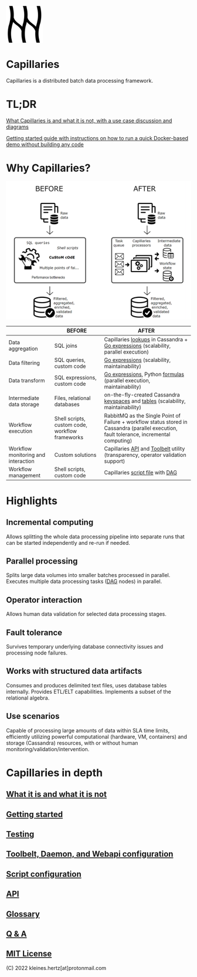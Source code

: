<img src="doc/logo.svg" alt="logo" width="100"/>

# Capillaries

Capillaries is a distributed batch data processing framework.

# TL;DR

[What Capillaries is and what it is not, with a use case discussion and diagrams](doc/what.md)

[Getting started guide with instructions on how to run a quick Docker-based demo without building any code](doc/started.md)

# Why Capillaries?
![Capillaries: before and after](doc/beforeafter.png)


|             | BEFORE | AFTER |
| ----------- | ------ |------ |
| Data aggregation | SQL joins | Capillaries [lookups](doc/glossary.md#lookup) in Cassandra + [Go expressions](doc/glossary.md#go-expressions) (scalability, parallel execution) |
| Data filtering | SQL queries, custom code | [Go expressions](doc/glossary.md#go-expressions) (scalability, maintainability) |
| Data transform | SQL expressions, custom code | [Go expressions](doc/glossary.md#go-expressions), Python [formulas](doc/glossary.md#py_calc-processor) (parallel execution, maintainability) |
| Intermediate data storage | Files, relational databases | on-the-fly-created Cassandra [keyspaces](doc/glossary.md#keyspace) and [tables](doc/glossary.md#table) (scalability, maintainability) |
| Workflow execution | Shell scripts, custom code, workflow frameworks | RabbitMQ as the Single Point of Failure + workflow status stored in Cassandra (parallel execution, fault tolerance, incremental computing) |
| Workflow monitoring and interaction | Custom solutions | Capillaries [API](doc/api.md) and [Toolbelt](doc/glossary.md#toolbelt) utility (transparency, operator validation support) |
| Workflow management | Shell scripts, custom code | Capillaries [script file](doc/glossary.md#script) with [DAG](doc/glossary.md#dag) |

# Highlights

## Incremental computing
Allows splitting the whole data processing pipeline into separate runs that can be started independently and re-run if needed.

## Parallel processing
Splits large data volumes into smaller batches processed in parallel. Executes multiple data processing tasks ([DAG](doc/glossary.md#dag) nodes) in parallel.

## Operator interaction
Allows human data validation for selected data processing stages.

## Fault tolerance
Survives temporary underlying database connectivity issues and processing node failures.

## Works with structured data artifacts
Consumes and produces delimited text files, uses database tables internally. Provides ETL/ELT capabilities. Implements a subset of the relational algebra.

## Use scenarios
Capable of processing large amounts of data within SLA time limits, efficiently utilizing powerful computational (hardware, VM, containers) and storage (Cassandra) resources, with or without human monitoring/validation/intervention.

# Capillaries in depth

## [What it is and what it is not](doc/what.md)
## [Getting started](doc/started.md)
## [Testing](doc/testing.md)
## [Toolbelt, Daemon, and Webapi configuration](doc/binconfig.md)
## [Script configuration](doc/scriptconfig.md)
## [API](doc/api.md)
## [Glossary](doc/glossary.md)
## [Q & A](doc/qna.md)
## [MIT License](LICENSE)

(C) 2022 kleines.hertz[at]protonmail.com